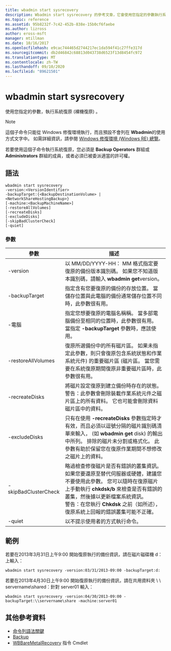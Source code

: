 ```yaml
---
title: wbadmin start sysrecovery
description: Wbadmin start sysrecovery 的參考文章，它會使用您指定的參數執行系統復原 (裸機復原) 。
ms.topic: reference
ms.assetid: 95b8232f-7c42-452b-838e-15b0cf6faebe
ms.author: lizross
author: eross-msft
manager: mtillman
ms.date: 10/16/2017
ms.openlocfilehash: e9cac744465d2744217ec1da594f41c27ffe317d
ms.sourcegitcommit: db2d46842c68813d043738d6523f13d8454fc972
ms.translationtype: MT
ms.contentlocale: zh-TW
ms.lasthandoff: 09/10/2020
ms.locfileid: "89621501"
---
```

# <a name="wbadmin-start-sysrecovery"></a>wbadmin start sysrecovery



使用您指定的參數，執行系統復原 (裸機復原) 。

> [!NOTE]
> 這個子命令只能從 Windows 修復環境執行，而且預設不會列在 **Wbadmin**的使用方式文字中。 如需詳細資訊，請參閱 [Windows 修復環境 (Windows RE) 總覽](/previous-versions/windows/it-pro/windows-8.1-and-8/hh825173(v=win.10))。

若要使用這個子命令執行系統復原，您必須是 **Backup Operators** 群組或 **Administrators** 群組的成員，或者必須已被委派適當的許可權。

## <a name="syntax"></a>語法

```
wbadmin start sysrecovery
-version:<VersionIdentifier>
-backupTarget:{<BackupDestinationVolume> | <NetworkShareHostingBackup>}
[-machine:<BackupMachineName>]
[-restoreAllVolumes]
[-recreateDisks]
[-excludeDisks]
[-skipBadClusterCheck]
[-quiet]
```

### <a name="parameters"></a>參數

|參數|描述|
|---------|-----------|
|-version|以 MM/DD/YYYY-HH： MM 格式指定要復原的備份版本識別碼。 如果您不知道版本識別碼，請輸入 **wbadmin get**version。|
|-backupTarget|指定含有您要復原的備份的存放位置。 當儲存位置與此電腦的備份通常儲存位置不同時，此參數很有用。|
|-電腦|指定您想要復原的電腦名稱稱。 當多部電腦備份至相同的位置時，此參數很有用。 當指定 **-backupTarget** 參數時，應該使用。|
|-restoreAllVolumes|復原所選備份中的所有磁片區。 如果未指定此參數，則只會復原包含系統狀態和作業系統元件) 的重要磁片區 (磁片區。 當您需要在系統復原期間復原非重要磁片區時，此參數很有用。|
|-recreateDisks|將磁片設定復原到建立備份時存在的狀態。</br>警告：此參數會刪除裝載作業系統元件之磁片區上的所有資料。 它也可能會刪除資料磁片區中的資料。|
|-excludeDisks|只有在使用 **-recreateDisks** 參數指定時才有效，而且必須以逗號分隔的磁片識別碼清單來輸入， (如 **wbadmin get** disk) 的輸出中所列。 排除的磁片未分割或格式化。 此參數有助於保留您在復原作業期間不想修改之磁片上的資料。|
|-skipBadClusterCheck|略過檢查修復磁片是否有錯誤的叢集資訊。 如果您要還原至替代伺服器或硬體，建議您不要使用此參數。 您可以隨時在復原磁片上手動執行 **chkdsk/b** 來檢查是否有錯誤的叢集，然後據以更新檔案系統資訊。</br>警告：在您執行 **Chkdsk** 之前（如所述），復原系統上回報的錯誤叢集可能不正確。|
|-quiet|以不提示使用者的方式執行命令。|

## <a name="examples"></a>範例

若要在2013年3月31日上午9:00 開始復原執行的備份資訊，請在磁片磁碟機 d：上輸入：
```
wbadmin start sysrecovery -version:03/31/2013-09:00 -backupTarget:d:
```
若要在2013年4月30日上午9:00 開始復原執行的備份資訊，請在共用資料夾 \\ \\ servername\shared：針對 server01 輸入：
```
wbadmin start sysrecovery -version:04/30/2013-09:00 -backupTarget:\\servername\share -machine:server01
```

## <a name="additional-references"></a>其他參考資料

- [命令列語法關鍵](command-line-syntax-key.md)
-   [Backup](wbadmin.md)
-   [WBBareMetalRecovery](/previous-versions/windows/it-pro/windows-8.1-and-8/hh825173(v=win.10)) 指令 Cmdlet
